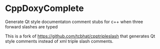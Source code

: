 # CppDoxyComplete
Generate Qt style documentaton comment stubs for c++ when three forward slashes are typed

This is a fork of https://github.com/tcbhat/cpptripleslash that generates Qt style comments instead of xml triple slash comments.

